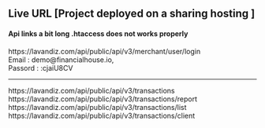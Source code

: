 ## Live URL   [Project deployed on a sharing hosting ]<br/>
<h4>Api links a bit long .htaccess does not works properly</h4>
https://lavandiz.com/api/public/api/v3/merchant/user/login
<br/>
Email : demo@financialhouse.io,<br/>
Passord : :cjaiU8CV
</br>
<hr/>
https://lavandiz.com/api/public/api/v3/transactions <br/>
https://lavandiz.com/api/public/api/v3/transactions/report <br/>
https://lavandiz.com/api/public/api/v3/transactions/list <br/>
https://lavandiz.com/api/public/api/v3/transactions/client <br/>

